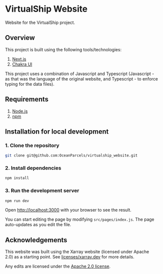 # VirtualShip Website

Website for the VirtualShip project.

## Overview

This project is built using the following tools/technologies:

1. [Next.js](https://nextjs.org/)
2. [Chakra UI](https://chakra-ui.com/)

This project uses a combination of Javascript and Typescript (Javascript - as that was the language of the original website, and Typescript - to enforce typing for the data files).

## Requirements

1. [Node.js](https://nodejs.org/)
2. [npm](https://www.npmjs.com/)

## Installation for local development

### 1. Clone the repository

```bash
git clone git@github.com:OceanParcels/virtualship_website.git
```

### 2. Install dependencies

```bash
npm install
```

### 3. Run the development server

```bash
npm run dev
```

Open [http://localhost:3000](http://localhost:3000) with your browser to see the result.

You can start editing the page by modifying `src/pages/index.js`. The page auto-updates as you edit the file.

## Acknowledgements

This website was built using the Xarray website (licensed under Apache 2.0) as a starting point. See [licenses/xarray.dev](./licenses/xarray.dev-license) for more details.

Any edits are licensed under the [Apache 2.0 license](./LICENSE).

